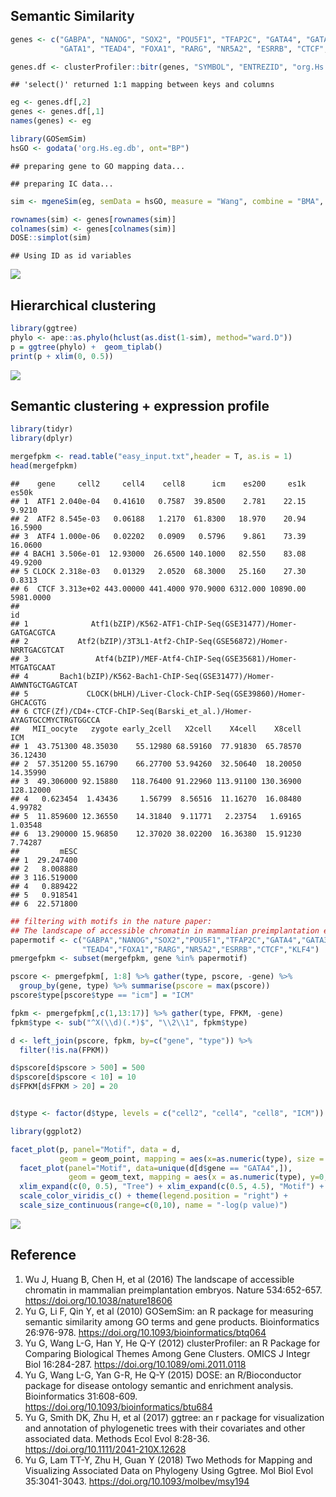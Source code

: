 ## Semantic Similarity

``` r
genes <- c("GABPA", "NANOG", "SOX2", "POU5F1", "TFAP2C", "GATA4", "GATA3",
           "GATA1", "TEAD4", "FOXA1", "RARG", "NR5A2", "ESRRB", "CTCF", "KLF4")

genes.df <- clusterProfiler::bitr(genes, "SYMBOL", "ENTREZID", "org.Hs.eg.db")
```

    ## 'select()' returned 1:1 mapping between keys and columns

``` r
eg <- genes.df[,2]
genes <- genes.df[,1]
names(genes) <- eg

library(GOSemSim)
hsGO <- godata('org.Hs.eg.db', ont="BP")
```

    ## preparing gene to GO mapping data...

    ## preparing IC data...

``` r
sim <- mgeneSim(eg, semData = hsGO, measure = "Wang", combine = "BMA", verbose=FALSE)

rownames(sim) <- genes[rownames(sim)]
colnames(sim) <- genes[colnames(sim)]
DOSE::simplot(sim)
```

    ## Using ID as id variables

![](README_files/figure-gfm/heatmap-1.png)<!-- -->

## Hierarchical clustering

``` r
library(ggtree)
phylo <- ape::as.phylo(hclust(as.dist(1-sim), method="ward.D"))
p = ggtree(phylo) +  geom_tiplab()
print(p + xlim(0, 0.5))
```

![](README_files/figure-gfm/tree-1.png)<!-- -->

## Semantic clustering + expression profile

``` r
library(tidyr)
library(dplyr)

mergefpkm <- read.table("easy_input.txt",header = T, as.is = 1)
head(mergefpkm)
```

    ##    gene     cell2     cell4    cell8      icm    es200     es1k     es50k
    ## 1  ATF1 2.040e-04   0.41610   0.7587  39.8500    2.781    22.15    9.9210
    ## 2  ATF2 8.545e-03   0.06188   1.2170  61.8300   18.970    20.94   16.5900
    ## 3  ATF4 1.000e-06   0.02202   0.0909   0.5796    9.861    73.39   16.0600
    ## 4 BACH1 3.506e-01  12.93000  26.6500 140.1000   82.550    83.08   49.9200
    ## 5 CLOCK 2.318e-03   0.01329   2.0520  68.3000   25.160    27.30    0.8313
    ## 6  CTCF 3.313e+02 443.00000 441.4000 970.9000 6312.000 10890.00 5981.0000
    ##                                                                      id
    ## 1              Atf1(bZIP)/K562-ATF1-ChIP-Seq(GSE31477)/Homer-GATGACGTCA
    ## 2           Atf2(bZIP)/3T3L1-Atf2-ChIP-Seq(GSE56872)/Homer-NRRTGACGTCAT
    ## 3               Atf4(bZIP)/MEF-Atf4-ChIP-Seq(GSE35681)/Homer-MTGATGCAAT
    ## 4       Bach1(bZIP)/K562-Bach1-ChIP-Seq(GSE31477)/Homer-AWWNTGCTGAGTCAT
    ## 5             CLOCK(bHLH)/Liver-Clock-ChIP-Seq(GSE39860)/Homer-GHCACGTG
    ## 6 CTCF(Zf)/CD4+-CTCF-ChIP-Seq(Barski_et_al.)/Homer-AYAGTGCCMYCTRGTGGCCA
    ##   MII_oocyte   zygote early_2cell   X2cell    X4cell    X8cell       ICM
    ## 1  43.751300 48.35030    55.12980 68.59160  77.91830  65.78570  36.12430
    ## 2  57.351200 55.16790    66.27700 53.94260  32.50640  18.20050  14.35990
    ## 3  49.306000 92.15880   118.76400 91.22960 113.91100 130.36900 128.12000
    ## 4   0.623454  1.43436     1.56799  8.56516  11.16270  16.08480   4.99782
    ## 5  11.859600 12.36550    14.31840  9.11771   2.23754   1.69165   1.03548
    ## 6  13.290000 15.96850    12.37020 38.02200  16.36380  15.91230   7.74287
    ##         mESC
    ## 1  29.247400
    ## 2   8.008880
    ## 3 116.519000
    ## 4   0.889422
    ## 5   0.918541
    ## 6  22.571800

``` r
## filtering with motifs in the nature paper:
## The landscape of accessible chromatin in mammalian preimplantation embryos
papermotif <- c("GABPA","NANOG","SOX2","POU5F1","TFAP2C","GATA4","GATA3","GATA1",
                "TEAD4","FOXA1","RARG","NR5A2","ESRRB","CTCF","KLF4")
pmergefpkm <- subset(mergefpkm, gene %in% papermotif)

pscore <- pmergefpkm[, 1:8] %>% gather(type, pscore, -gene) %>%
  group_by(gene, type) %>% summarise(pscore = max(pscore))
pscore$type[pscore$type == "icm"] = "ICM"

fpkm <- pmergefpkm[,c(1,13:17)] %>% gather(type, FPKM, -gene)
fpkm$type <- sub("^X(\\d)(.*)$", "\\2\\1", fpkm$type)

d <- left_join(pscore, fpkm, by=c("gene", "type")) %>%
  filter(!is.na(FPKM))

d$pscore[d$pscore > 500] = 500
d$pscore[d$pscore < 10] = 10
d$FPKM[d$FPKM > 20] = 20


d$type <- factor(d$type, levels = c("cell2", "cell4", "cell8", "ICM"))

library(ggplot2)

facet_plot(p, panel="Motif", data = d, 
           geom = geom_point, mapping = aes(x=as.numeric(type), size = pscore, color=FPKM)) %>%
  facet_plot(panel="Motif", data=unique(d[d$gene == "GATA4",]),
             geom = geom_text, mapping = aes(x = as.numeric(type), y=0, label=type)) + 
  xlim_expand(c(0, 0.5), "Tree") + xlim_expand(c(0.5, 4.5), "Motif") +
  scale_color_viridis_c() + theme(legend.position = "right") + 
  scale_size_continuous(range=c(0,10), name = "-log(p value)")
```

![](README_files/figure-gfm/tree_expr-1.png)<!-- -->

## Reference

1.  Wu J, Huang B, Chen H, et al (2016) The landscape of accessible
    chromatin in mammalian preimplantation embryos. Nature 534:652-657.
    <https://doi.org/10.1038/nature18606>
2.  Yu G, Li F, Qin Y, et al (2010) GOSemSim: an R package for measuring
    semantic similarity among GO terms and gene products. Bioinformatics
    26:976-978. <https://doi.org/10.1093/bioinformatics/btq064>
3.  Yu G, Wang L-G, Han Y, He Q-Y (2012) clusterProfiler: an R Package
    for Comparing Biological Themes Among Gene Clusters. OMICS J Integr
    Biol 16:284-287. <https://doi.org/10.1089/omi.2011.0118>
4.  Yu G, Wang L-G, Yan G-R, He Q-Y (2015) DOSE: an R/Bioconductor
    package for disease ontology semantic and enrichment analysis.
    Bioinformatics 31:608-609.
    <https://doi.org/10.1093/bioinformatics/btu684>
5.  Yu G, Smith DK, Zhu H, et al (2017) ggtree: an r package for
    visualization and annotation of phylogenetic trees with their
    covariates and other associated data. Methods Ecol Evol 8:28-36.
    <https://doi.org/10.1111/2041-210X.12628>
6.  Yu G, Lam TT-Y, Zhu H, Guan Y (2018) Two Methods for Mapping and
    Visualizing Associated Data on Phylogeny Using Ggtree. Mol Biol Evol
    35:3041-3043. <https://doi.org/10.1093/molbev/msy194>
